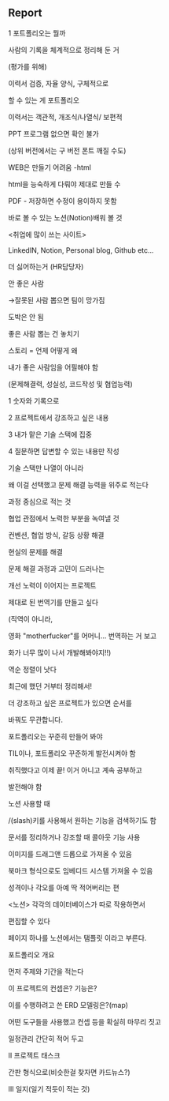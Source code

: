 ## Report

1 포트폴리오는 뭘까


사람의 기록을 체계적으로 정리해 둔 거


(평가를 위해)

이력서 검증, 자율 양식, 구체적으로 

할 수 있는 게 포트폴리오


이력서는 객관적, 개조식/나열식/ 보편적

PPT 프로그램 없으면 확인 불가

(상위 버전에서는 구 버전 폰트 깨질 수도)


WEB은 만들기 어려움 -html

html을 능숙하게 다뤄야 제대로 만들 수 

PDF - 저장하면 수정이 용이하지 못함

바로 볼 수 있는 노션(Notion)배워 볼 것

<취업에 많이 쓰는 사이트>

LinkedIN, Notion, Personal blog, Github etc...

더 싫어하는거 (HR담당자)

안 좋은 사람

→잘못된 사람 뽑으면 팀이 망가짐

도박은 안 됨

좋은 사람 뽑는 건 놓치기

스토리 = 언제 어떻게 왜

내가 좋은 사람임을 어필해야 함

(문제해결력, 성실성, 코드작성 및 협업능력)


1 숫자와 기록으로

2 프로젝트에서 강조하고 싶은 내용

3 내가 맡은 기술 스택에 집중

4 질문하면 답변할 수 있는 내용만 작성


기술 스택만 나열이 아니라

왜 이걸 선택했고 문제 해결 능력을 위주로 적는다

과정 중심으로 적는 것

협업 관점에서 노력한 부분을 녹여낼 것

컨벤션, 협업 방식, 갈등 상황 해결

현실의 문제를 해결

문제 해결 과정과 고민이 드러나는

개선 노력이 이어지는 프로젝트

제대로 된 번역기를 만들고 싶다

(직역이 아니라,

영화 "motherfucker"를 어머니... 번역하는 거 보고

화가 너무 많이 나서 개발해봐야지!!)

역순 정렬이 낫다

최근에 했던 거부터 정리해서!

더 강조하고 싶은 프로젝트가 있으면 순서를 

바꿔도 무관합니다.

포트폴리오는 꾸준히 만들어 봐야

TIL이나, 포트폴리오 꾸준하게 발전시켜야 함

취직했다고 이제 끝! 이거 아니고 계속 공부하고

발전해야 함

노션 사용할 때

/(slash)키를 사용해서 원하는 기능을 검색하기도 함


문서를 정리하거나 강조할 때 콜아웃 기능 사용

이미지를 드래그앤 드롭으로 가져올 수 있음

북마크 형식으로도 임베디드 시스템 가져올 수 있음


성격이나 각오를 아예 딱 적어버리는 편

<노션> 각각의 데이터베이스가 따로 작용하면서

편집할 수 있다

페이지 하나를 노션에서는 탬플릿 이라고 부른다.

포트폴리오 개요

먼저 주제와 기간을 적는다

이 프로젝트의 컨셉은? 기능은?

이를 수행하려고 쓴 ERD 모델링은?(map)

어떤 도구들을 사용했고 컨셉 등을 확실히 마무리 짓고

일정관리 간단히 적어 두고

II 프로젝트 태스크

간판 형식으로(비슷한걸 찾자면 카드뉴스?)

III 일지(일기 적듯이 적는 것)
